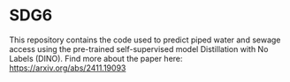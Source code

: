 # SDG6
This repository contains the code used to predict piped water and sewage access using the pre-trained self-supervised model Distillation with No Labels (DINO). Find more about the paper here: https://arxiv.org/abs/2411.19093
